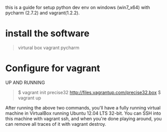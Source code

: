 this is a guide for setup python dev env on windows (win7_x64) with
pycharm (2.7.2) and vagrant(1.2.2).

install the software
============

>virtural box
>vagrant
>pycharm

Configure for vagrant
============

UP AND RUNNING

>$ vagrant init precise32 http://files.vagrantup.com/precise32.box
>$ vagrant up

After running the above two commands, you'll have a fully running virtual machine in VirtualBox running Ubuntu 12.04 LTS 32-bit. You can SSH into this machine with vagrant ssh, and when you're done playing around, you can remove all traces of it with vagrant destroy.



